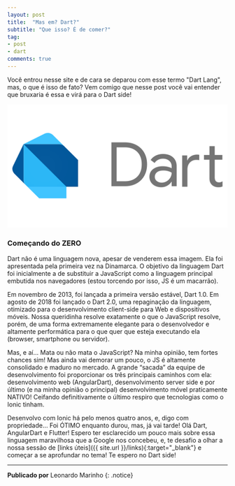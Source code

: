 ```yaml
---
layout: post
title:  "Mas em? Dart?"
subtitle: "Que isso? É de comer?"
tag:
- post
- dart
comments: true
---
```


Você entrou nesse site e de cara se deparou com esse termo "Dart Lang", mas, o que é isso de fato? Vem comigo que nesse post você vai entender que bruxaria é essa e virá para o Dart side!


![Logo](/assets/img/posts/2019/01/2019-01-26-mas-em-dart/dart-logo-for-shares.png)


### Começando do ZERO 
Dart não é uma linguagem nova, apesar de venderem essa imagem. Ela foi apresentada pela primeira vez na Dinamarca. O objetivo da linguagem Dart foi inicialmente a de substituir a JavaScript como a linguagem principal embutida nos navegadores (estou torcendo por isso, JS é um macarrão).

Em novembro de 2013, foi lançada a primeira versão estável, Dart 1.0. Em agosto de 2018 foi lançado o Dart 2.0, uma repaginação da linguagem, otimizado para o desenvolvimento client-side para Web e dispositivos móveis. Nossa queridinha resolve exatamente o que o JavaScript resolve, porém, de uma forma extremamente elegante para o desenvolvedor e altamente performática para o que quer que esteja executando ela (browser, smartphone ou servidor).

Mas, e aí… Mata ou não mata o JavaScript? Na minha opinião, tem fortes chances sim! Mas ainda vai demorar um pouco, o JS é altamente consolidado e maduro no mercado. A grande “sacada” da equipe de desenvolvimento foi proporcionar os três principais caminhos com ela: desenvolvimento web (AngularDart), desenvolvimento server side e por último (e na minha opinião o principal) desenvolvimento móvel praticamente NATIVO! Ceifando definitivamente o último respiro que tecnologias como o Ionic tinham.

Desenvolvo com Ionic há pelo menos quatro anos, e, digo com propriedade… Foi ÓTIMO enquanto durou, mas, já vai tarde! Olá Dart, AngularDart e Flutter!
Espero ter esclarecido um pouco mais sobre essa linguagem maravilhosa que a Google nos concebeu, e, te desafio a olhar a nossa sessão de [links úteis]({{ site.url }}/links){:target="_blank"} e começar a se aprofundar no tema!
Te espero no Dart side!

---

**Publicado por** Leonardo Marinho
{: .notice}
